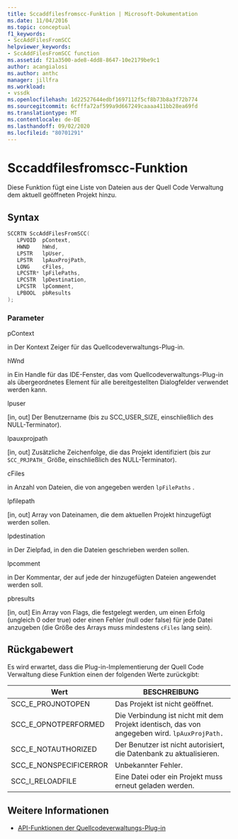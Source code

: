 ```yaml
---
title: Sccaddfilesfromscc-Funktion | Microsoft-Dokumentation
ms.date: 11/04/2016
ms.topic: conceptual
f1_keywords:
- SccAddFilesFromSCC
helpviewer_keywords:
- SccAddFilesFromSCC function
ms.assetid: f21a3500-ade8-4dd8-8647-10e2179be9c1
author: acangialosi
ms.author: anthc
manager: jillfra
ms.workload:
- vssdk
ms.openlocfilehash: 1d22527644edbf1697112f5cf8b73b8a3f72b774
ms.sourcegitcommit: 6cfffa72af599a9d667249caaaa411bb28ea69fd
ms.translationtype: MT
ms.contentlocale: de-DE
ms.lasthandoff: 09/02/2020
ms.locfileid: "80701291"
---
```

# <a name="sccaddfilesfromscc-function"></a>Sccaddfilesfromscc-Funktion
Diese Funktion fügt eine Liste von Dateien aus der Quell Code Verwaltung dem aktuell geöffneten Projekt hinzu.

## <a name="syntax"></a>Syntax

```cpp
SCCRTN SccAddFilesFromSCC(
   LPVOID  pContext,
   HWND    hWnd,
   LPSTR   lpUser,
   LPSTR   lpAuxProjPath,
   LONG    cFiles,
   LPCSTR* lpFilePaths,
   LPCSTR  lpDestination,
   LPCSTR  lpComment,
   LPBOOL  pbResults
);
```

### <a name="parameters"></a>Parameter
 pContext

in Der Kontext Zeiger für das Quellcodeverwaltungs-Plug-in.

 hWnd

in Ein Handle für das IDE-Fenster, das vom Quellcodeverwaltungs-Plug-in als übergeordnetes Element für alle bereitgestellten Dialogfelder verwendet werden kann.

 lpuser

[in, out] Der Benutzername (bis zu SCC_USER_SIZE, einschließlich des NULL-Terminator).

 lpauxprojpath

[in, out] Zusätzliche Zeichenfolge, die das Projekt identifiziert (bis zur `SCC_PRJPATH_` Größe, einschließlich des NULL-Terminator).

 cFiles

in Anzahl von Dateien, die von angegeben werden `lpFilePaths` .

 lpfilepath

[in, out] Array von Dateinamen, die dem aktuellen Projekt hinzugefügt werden sollen.

 lpdestination

in Der Zielpfad, in den die Dateien geschrieben werden sollen.

 lpcomment

in Der Kommentar, der auf jede der hinzugefügten Dateien angewendet werden soll.

 pbresults

[in, out] Ein Array von Flags, die festgelegt werden, um einen Erfolg (ungleich 0 oder true) oder einen Fehler (null oder false) für jede Datei anzugeben (die Größe des Arrays muss mindestens `cFiles` lang sein).

## <a name="return-value"></a>Rückgabewert
 Es wird erwartet, dass die Plug-in-Implementierung der Quell Code Verwaltung diese Funktion einen der folgenden Werte zurückgibt:

|Wert|BESCHREIBUNG|
|-----------|-----------------|
|SCC_E_PROJNOTOPEN|Das Projekt ist nicht geöffnet.|
|SCC_E_OPNOTPERFORMED|Die Verbindung ist nicht mit dem Projekt identisch, das von angegeben wird. `lpAuxProjPath.`|
|SCC_E_NOTAUTHORIZED|Der Benutzer ist nicht autorisiert, die Datenbank zu aktualisieren.|
|SCC_E_NONSPECIFICERROR|Unbekannter Fehler.|
|SCC_I_RELOADFILE|Eine Datei oder ein Projekt muss erneut geladen werden.|

## <a name="see-also"></a>Weitere Informationen
- [API-Funktionen der Quellcodeverwaltungs-Plug-in](../extensibility/source-control-plug-in-api-functions.md)
